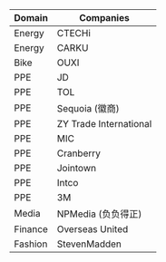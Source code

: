 | Domain | Companies |
| --- | --- |
| Energy | CTECHi |
| Energy | CARKU |
| Bike | OUXI |
| PPE | JD |
| PPE | TOL |
| PPE | Sequoia (徽商) |
| PPE | ZY Trade International |
| PPE | MIC |
| PPE | Cranberry |
| PPE | Jointown |
| PPE | Intco |
| PPE | 3M |
| Media | NPMedia (负负得正) |
| Finance | Overseas United |
| Fashion | StevenMadden |
